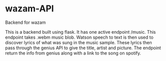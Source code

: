 # wazam-API
Backend for wazam

This is a backend built using flask.
It has one active endpoint /music. This endpoint takes .webm music blob.
Watson speech to text is then used to discover lyrics of what was sung in the music sample. 
These lyrics then pass through the genius API to give the title, artist and picture.
The endpoint return the info from genius along with a link to the song on spotify.
